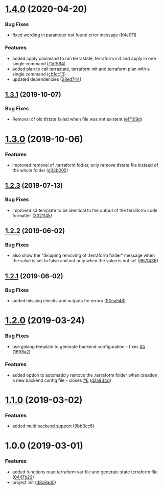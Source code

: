 # [1.4.0](https://github.com/janritter/terrastate/compare/1.3.1...1.4.0) (2020-04-20)


### Bug Fixes

* fixed wording in parameter not found error message ([ff4e0f1](https://github.com/janritter/terrastate/commit/ff4e0f14b8279010e4e2f56bd3edf0f71ea1ccc4))


### Features

* added apply command to run terrastate, terraform init and apply in one single command ([f1df564](https://github.com/janritter/terrastate/commit/f1df5643a6bafa795d0b7ed526691f599740a198))
* added plan to call terrastate, terraform init and terraform plan with a single command ([cb1cc13](https://github.com/janritter/terrastate/commit/cb1cc13e0e6262b69c2ebf1d9f248260faff96e9))
* updated dependencies ([28ed744](https://github.com/janritter/terrastate/commit/28ed744172cd76789cb07d46cf9c02aec6a50e3f))

## [1.3.1](https://github.com/janritter/terrastate/compare/1.3.0...1.3.1) (2019-10-07)


### Bug Fixes

* Removal of old tfstate failed when file was not existent ([e1f109d](https://github.com/janritter/terrastate/commit/e1f109d))

# [1.3.0](https://github.com/janritter/terrastate/compare/1.2.3...1.3.0) (2019-10-06)


### Features

* improved removal of .terraform fodler, only remove tfstate file instaed of the whole folder ([d33b005](https://github.com/janritter/terrastate/commit/d33b005))

## [1.2.3](https://github.com/janritter/terrastate/compare/1.2.2...1.2.3) (2019-07-13)


### Bug Fixes

* improved s3 template to be identical to the output of the terraform code formatter ([3321145](https://github.com/janritter/terrastate/commit/3321145))

## [1.2.2](https://github.com/janritter/terrastate/compare/1.2.1...1.2.2) (2019-06-02)


### Bug Fixes

* also show the "Skipping removing of .terraform folder" message when the value is set to false and not only when the value is not set ([967f438](https://github.com/janritter/terrastate/commit/967f438))

## [1.2.1](https://github.com/janritter/terrastate/compare/1.2.0...1.2.1) (2019-06-02)


### Bug Fixes

* added missing checks and outputs for errors ([90ea548](https://github.com/janritter/terrastate/commit/90ea548))

# [1.2.0](https://github.com/janritter/terrastate/compare/1.1.0...1.2.0) (2019-03-24)


### Bug Fixes

* use golang template to generate backend configuration - fixes [#5](https://github.com/janritter/terrastate/issues/5) ([18ff8a2](https://github.com/janritter/terrastate/commit/18ff8a2))


### Features

* added option to automaticly remove the .terraform folder when creation a new backend config file - closes [#6](https://github.com/janritter/terrastate/issues/6) ([d2a834d](https://github.com/janritter/terrastate/commit/d2a834d))

# [1.1.0](https://github.com/janritter/terrastate/compare/1.0.0...1.1.0) (2019-03-02)


### Features

* added multi backend support ([9bb3cc6](https://github.com/janritter/terrastate/commit/9bb3cc6))

# 1.0.0 (2019-03-01)


### Features

* added functions read terraform var file and generate state terraform file ([0447b29](https://github.com/janritter/terrastate/commit/0447b29))
* project init ([d8c9ad0](https://github.com/janritter/terrastate/commit/d8c9ad0))
